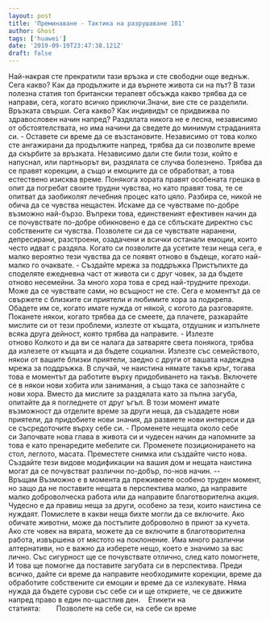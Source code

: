 ```yaml
---
layout: post
title: 'Преминаване - Тактика на разрушаване 101'
author: Ghost
tags: ['huawei']
date: '2019-09-19T23:47:38.121Z'
draft: false
---
```


Най-накрая сте прекратили тази връзка и сте свободни още веднъж. Сега какво? Как да продължите и да върнете живота си на път? В тази полезна статия топ британски терапевт обсъжда какво трябва да се направи, сега, когато всичко приключи.Значи, вие сте се разделили. Връзката свърши. Сега какво? Как индивидът се придвижва по здравословен начин напред? Раздялата никога не е лесна, независимо от обстоятелствата, но има начини да сведете до минимум страданията си. - Оставете си време да се възстановите. Независимо от това колко сте ангажирани да продължите напред, трябва да си позволите време да скърбите за връзката. Независимо дали сте били този, който е напуснал, или партньорът ви, раздялата се случва болезнено. Трябва да се правят корекции, а също и емоциите да се обработват, а това естествено изисква време. Понякога хората правят особената грешка в опит да погребат своите трудни чувства, но като правят това, те се опитват да заобиколят лечебния процес като цяло. Разбира се, никой не обича да се чувства нещастен. Искаме да се чувстваме по-добре възможно най-бързо. Въпреки това, единственият ефективен начин да се почувствате по-добре обикновено е да се сблъскате директно със собствените си чувства. Позволете си да се чувствате наранени, депресирани, разстроени, озадачени и всички останали емоции, които често идват с раздяла. Когато си позволите да усетите тези неща сега, е малко вероятно тези чувства да се появят отново в бъдеще, когато най-малко го очаквате. - Създайте мрежа за поддръжка Пристъпихте да споделяте ежедневна част от живота си с друг човек, за да бъдете отново несемейни. За много хора това е сред най-трудните преходи. Може да се чувствате сами, но всъщност не сте. Сега е моментът да се свържете с близките си приятели и любимите хора за подкрепа. Обадете им се, когато имате нужда от някой, с когото да разговаряте. Поканете някои, когато трябва да се смеете, да плачете, разкарайте мислите си от тези проблеми, излезте от къщата, отдушник и изпълнете всяка друга дейност, която трябва да направите. - Излезте отново Колкото и да ви се налага да затваряте света понякога, трябва да излезете от къщата и да бъдете социални. Излезте със семейството, някои от вашите близки приятели, заедно с други от вашата надеждна мрежа за поддръжка. В случай, че наистина нямате такъв кръг, тогава това е моментът да работите върху придобиването на такъв. Включете се в някои нови хобита или занимания, а също така се запознайте с нови хора. Вместо да мислите за раздялата като за пълна загуба, опитайте да я погледнете от друг ъгъл. В този момент имате възможност да отделите време за други неща, да създадете нови приятели, да придобиете нови знания, да развиете нови интереси и да се съсредоточите върху себе си. - Променете нещата около себе си Започвате нова глава в живота си и чудесен начин да напомните за това е като пренаредите мебелите си. Променете позиционирането на стол, леглото, масата. Преместете снимка или създайте чисто нова. Създайте тези видове модификации на вашия дом и нещата наистина могат да се почувстват различни по-добър, по-нов начин. -- Връщам Възможно е в момента да преживеете особено труден момент, но защо да не поставите нещата в перспектива малко, да направите малко доброволческа работа или да направите благотворителна акция. Чудесно е да правиш неща за други, особено за тези, които наистина се нуждаят. Помислете в какви неща бихте могли да се включите. Ако обичате животни, може да постъпите доброволно в приют за кучета. Ако сте човек на вярата, можете да се включите в благотворителна работа, извършена от мястото на поклонение. Има много различни алтернативи, но е важно да изберете нещо, което е значимо за вас лично. Със сигурност ще се почувствате отлично, след като помогнете, И това ще помогне да поставите загубата си в перспектива. Преди всичко, дайте си време да направите необходимите корекции, време да обработите собствените си емоции и време да се излекувате. Няма нужда да бъдете сурови със себе си и ще откриете, че се движите напред право в един по-щастлив ден.    Етикети на статията:        Позволете на себе си, на себе си време
